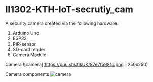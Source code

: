 # II1302-KTH-IoT-secrutiy_cam

A security camera created via the following hardware:
1. Arduino Uno
2. ESP32
3. PIR-sensor
4. SD-card reader
5. Camera Module



Camera 
![camera](https://puu.sh/J1kUK/87e7f5981c.png =250x250)  

Camera components 
![camera](https://puu.sh/J1kWZ/f5aabe3b14.jpg)
